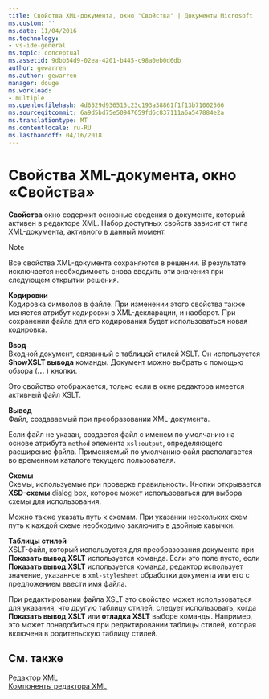 ```yaml
---
title: Свойства XML-документа, окно "Свойства" | Документы Microsoft
ms.custom: ''
ms.date: 11/04/2016
ms.technology:
- vs-ide-general
ms.topic: conceptual
ms.assetid: 9dbb34d9-02ea-4201-b445-c98a0eb0d6db
author: gewarren
ms.author: gewarren
manager: douge
ms.workload:
- multiple
ms.openlocfilehash: 4d6529d936515c23c193a38861f1f13b71002566
ms.sourcegitcommit: 6a9d5bd75e50947659fd6c837111a6a547884e2a
ms.translationtype: MT
ms.contentlocale: ru-RU
ms.lasthandoff: 04/16/2018
---
```

# <a name="xml-document-properties-properties-window"></a>Свойства XML-документа, окно «Свойства»
**Свойства** окно содержит основные сведения о документе, который активен в редакторе XML. Набор доступных свойств зависит от типа XML-документа, активного в данный момент.  
  
> [!NOTE]
>  Все свойства XML-документа сохраняются в решении. В результате исключается необходимость снова вводить эти значения при следующем открытии решения.  
  
 **Кодировки**  
 Кодировка символов в файле. При изменении этого свойства также меняется атрибут кодировки в XML-декларации, и наоборот. При сохранении файла для его кодирования будет использоваться новая кодировка.  
  
 **Ввод**  
 Входной документ, связанный с таблицей стилей XSLT. Он используется **ShowXSLT вывода** команды. Документ можно выбрать с помощью обзора (**...** ) кнопки.  
  
 Это свойство отображается, только если в окне редактора имеется активный файл XSLT.  
  
 **Вывод**  
 Файл, создаваемый при преобразовании XML-документа.  
  
 Если файл не указан, создается файл с именем по умолчанию на основе атрибута `method` элемента `xsl:output`, определяющего расширение файла. Применяемый по умолчанию файл располагается во временном каталоге текущего пользователя.  
  
 **Схемы**  
 Схемы, используемые при проверке правильности. Кнопки открывается **XSD-схемы** dialog box, которое может использоваться для выбора схемы для использования.  
  
 Можно также указать путь к схемам. При указании нескольких схем путь к каждой схеме необходимо заключить в двойные кавычки.  
  
 **Таблицы стилей**  
 XSLT-файл, который используется для преобразования документа при **Показать вывод XSLT** используется команда. Если это поле пусто, если **Показать вывод XSLT** используется команда, редактор использует значение, указанное в `xml-stylesheet` обработки документа или его с предложением ввести имя файла.  
  
 При редактировании файла XSLT это свойство может использоваться для указания, что другую таблицу стилей, следует использовать, когда **Показать вывод XSLT** или **отладка XSLT** выборе команды. Например, это может понадобиться при редактировании таблицы стилей, которая включена в родительскую таблицу стилей.  
  
## <a name="see-also"></a>См. также  
 [Редактор XML](../xml-tools/xml-editor.md)   
 [Компоненты редактора XML](../xml-tools/xml-editor-components.md)